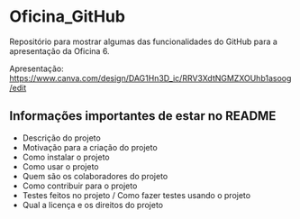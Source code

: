 # Oficina_GitHub
Repositório para mostrar algumas das funcionalidades do GitHub para a apresentação da Oficina 6.

Apresentação:  
https://www.canva.com/design/DAG1Hn3D_ic/RRV3XdtNGMZXOUhb1asoog/edit

## Informações importantes de estar no README
- Descrição do projeto
- Motivação para a criação do projeto
- Como instalar o projeto
- Como usar o projeto
- Quem são os colaboradores do projeto
- Como contribuir para o projeto
- Testes feitos no projeto / Como fazer testes usando o projeto
- Qual a licença e os direitos do projeto
